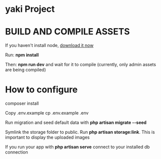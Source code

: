 # yaki Project

#   BUILD AND COMPILE ASSETS

If you haven't install node, <a href="https://nodejs.org/en/download/">download it now</a>

Run: <b>npm install</b>

Then: <b>npm run dev</b> and wait for it to compile (currently, only admin assets are being compiled)

#   How to configure

composer install

Copy .env.example cp .env.example .env

Run migration and seed default data with <b>php artisan migrate --seed</b>

Symlink the storage folder to public. Run <b>php artisan storage:link</b>. This is important to display the uploaded images

If you run your app with <b>php artisan serve</b> connect to your installed db connection
